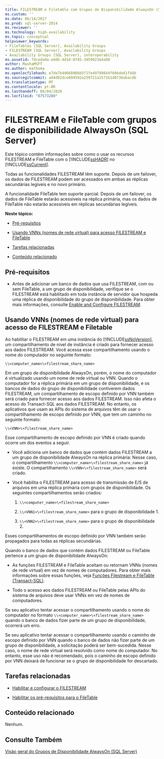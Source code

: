 ```yaml
---
title: FILESTREAM e Filetable com Grupos de Disponibilidade AlwaysOn (SQL Server) | Microsoft Docs
ms.custom: ''
ms.date: 06/14/2017
ms.prod: sql-server-2014
ms.reviewer: ''
ms.technology: high-availability
ms.topic: conceptual
helpviewer_keywords:
- FileTables [SQL Server], Availability Groups
- FILESTREAM [SQL Server], Availability Groups
- Availability Groups [SQL Server], interoperability
ms.assetid: fdceda9a-a9db-4d1d-8745-345992164a98
author: MashaMSFT
ms.author: mathoma
ms.openlocfilehash: e7de7b4d66890bb5f1fe49799844f666de81f4db
ms.sourcegitcommit: ad4d92dce894592a259721a1571b1d8736abacdb
ms.translationtype: MT
ms.contentlocale: pt-BR
ms.lasthandoff: 08/04/2020
ms.locfileid: "87573280"
---
```

# <a name="filestream-and-filetable-with-alwayson-availability-groups-sql-server"></a>FILESTREAM e FileTable com grupos de disponibilidade AlwaysOn (SQL Server)
  Este tópico contém informações sobre como o usar os recursos FILESTREAM e FileTable com o [!INCLUDE[ssHADR](../../../includes/sshadr-md.md)] no [!INCLUDE[ssCurrent](../../../includes/sscurrent-md.md)].  
  
 Todas as funcionalidades FILESTREAM têm suporte. Depois de um failover, os dados de FILESTREAM podem ser acessados em ambas as réplicas secundárias legíveis e no novo primário.  
  
 A funcionalidade FileTable tem suporte parcial. Depois de um failover, os dados de FileTable estarão acessíveis na réplica primária, mas os dados de FileTable não estarão acessíveis em réplicas secundárias legíveis.  
  
 **Neste tópico:**  
  
-   [Pré-requisitos](#Prerequisites)  
  
-   [Usando VNNs (nomes de rede virtual) para acesso FILESTREAM e FileTable](#vnn)  
  
-   [Tarefas relacionadas](#RelatedTasks)  
  
-   [Conteúdo relacionado](#RelatedContent)  
  
##  <a name="prerequisites"></a><a name="Prerequisites"></a> Pré-requisitos  
  
-   Antes de adicionar um banco de dados que usa FILESTREAM, com ou sem FileTable, a um grupo de disponibilidade, verifique se o FILESTREAM está habilitado em toda instância de servidor que hospeda uma réplica de disponibilidade do grupo de disponibilidade. Para obter mais informações, consulte [Enable and Configure FILESTREAM](../../../relational-databases/blob/enable-and-configure-filestream.md).  
  
##  <a name="using-virtual-network-names-vnns-for-filestream-and-filetable-access"></a><a name="vnn"></a>Usando VNNs (nomes de rede virtual) para acesso de FILESTREAM e Filetable  
 Ao habilitar o FILESTREAM em uma instância do [!INCLUDE[ssNoVersion](../../../includes/ssnoversion-md.md)], um compartilhamento de nível de instância é criado para fornecer acesso aos dados FILESTREAM. Você acessa esse compartilhamento usando o nome do computador no seguinte formato:  
  
 `\\<computer_name>\<filestream_share_name>`  
  
 Em um grupo de disponibilidade AlwaysOn, porém, o nome do computador é virtualizado usando um nome de rede virtual ou VNN. Quando o computador for a réplica primária em um grupo de disponibilidade, e os bancos de dados do grupo de disponibilidade contiverem dados FILESTREAM, um compartilhamento de escopo definido por VNN também será criado para fornecer acesso aos dados FILESTREAM. Isso não afeta o acesso do Transact-SQL aos dados FILESTREAM. No entanto, os aplicativos que usam as APIs do sistema de arquivos têm de usar o compartilhamento de escopo definido por VNN, que tem um caminho no seguinte formato:  
  
 `\\<VNN>\<filestream_share_name>`  
  
 Esse compartilhamento de escopo definido por VNN é criado quando ocorre um dos eventos a seguir.  
  
-   Você adiciona um banco de dados que contém dados FILESTREAM a um grupo de disponibilidade AlwaysOn na réplica primária: Nesse caso, o compartilhamento `\\<computer_name>\<filestream_share_name>` já existe. O compartilhamento `\\<VNN>\<filestream_share_name>` será criado.  
  
-   Você habilita o FILESTREAM para acesso de transmissão de E/S de arquivos em uma réplica primária com grupos de disponibilidade. Os seguintes compartilhamentos serão criados:  
  
    1.  `\\<computer_name>\<filestream_share_name>`  
  
    2.  `\\<VNN1>\<filestream_share_name>` para o grupo de disponibilidade 1.  
  
    3.  `\\<VNN2>\<filestream_share_name>` para o grupo de disponibilidade 2.  
  
 Esses compartilhamentos de escopo definido por VNN também serão propagados para todas as réplicas secundárias.  
  
 Quando o banco de dados que contém dados FILESTREAM ou FileTable pertence a um grupo de disponibilidade AlwaysOn:  
  
-   As funções FILESTREAM e FileTable aceitam ou retornam VNNs (nomes de rede virtual) em vez de nomes de computadores. Para obter mais informações sobre essas funções, veja [Funções Filestream e FileTable &#40;Transact-SQL&#41;](/sql/relational-databases/system-functions/filestream-and-filetable-functions-transact-sql).  
  
-   Todo o acesso aos dados FILESTREAM ou FileTable pelas APIs do sistema de arquivos deve usar VNNs em vez de nomes de computadores.  
  
 Se seu aplicativo tentar acessar o compartilhamento usando o nome do computador no formato `\\<computer_name>\<filestream_share_name>` quando o banco de dados fizer parte de um grupo de disponibilidade, ocorrerá um erro.  
  
 Se seu aplicativo tentar acessar o compartilhamento usando o caminho de escopo definido por VNN quando o banco de dados não fizer parte de um grupo de disponibilidade, a solicitação poderá ser bem-sucedida. Nesse caso, o nome de rede virtual será resolvido como nome do computador. No entanto, esse uso não é recomendado, pois o caminho de escopo definido por VNN deixará de funcionar se o grupo de disponibilidade for descartado.  
  
##  <a name="related-tasks"></a><a name="RelatedTasks"></a> Tarefas relacionadas  
  
-   [Habilitar e configurar o FILESTREAM](../../../relational-databases/blob/enable-and-configure-filestream.md)  
  
-   [Habilitar os pré-requisitos para o FileTable](../../../relational-databases/blob/enable-the-prerequisites-for-filetable.md)  
  
##  <a name="related-content"></a><a name="RelatedContent"></a> Conteúdo relacionado  
 Nenhum.  
  
## <a name="see-also"></a>Consulte Também  
 [Visão geral do Grupos de Disponibilidade AlwaysOn &#40;SQL Server&#41;](overview-of-always-on-availability-groups-sql-server.md)  
  
  
